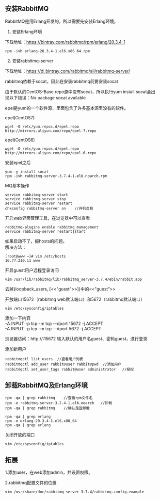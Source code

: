 ## 安装RabbitMQ

RabbitMQ是用Erlang开发的，所以需要先安装Erlang环境。  

1. 安装Erlang环境  

下载地址：https://bintray.com/rabbitmq/rpm/erlang/20.3.4-1  

```
rpm -ivh erlang-20.3.4-1.el6.x86_64.rpm
```
2. 安装rabbitmq-server  

下载地址：https://dl.bintray.com/rabbitmq/all/rabbitmq-server/  

rabbitmq依赖于socat，因此在安装rabbitmq前要安装socat

由于默认的CentOS-Base.repo源中没有socat，所以执行yum install socat会出现以下错误：No package socat available  

epel是yum的一个软件源，里面包含了许多基本源里没有的软件。  

epel(CentOS7)  

```
wget -O /etc/yum.repos.d/epel.repo http://mirrors.aliyun.com/repo/epel-7.repo
```
epel(CentOS6)  

```
wget -O /etc/yum.repos.d/epel.repo http://mirrors.aliyun.com/repo/epel-6.repo
```
安装epel之后  

```
yum -y install socat
rpm -ivh rabbitmq-server-3.7.4-1.el6.noarch.rpm
```

MQ基本操作  

```
service rabbitmq-server start
service rabbitmq-server stop
service rabbitmq-server restart
chkconfig rabbitmq-server on    //开机自启
```
开启web界面管理工具，在浏览器中可以查看
```
rabbitmq-plugins enable rabbitmq_management
service rabbitmq-server restart|start
```
如果启动不了，报hosts的问题。  
解决方法：  
```
[root@www ~]# vim /etc/hosts
10.77.210.11 www
```

开启guest用户远程登录访问  
```
vim /usr/lib/rabbitmq/lib/rabbitmq_server-3.7.4/ebin/rabbit.app
```
去掉{loopback_users, [<<"guest">>]}中的<<"guest">>  


开放端口15672（rabbitmq web默认端口）和5672（rabbitmq默认端口）

```
vim /etc/sysconfig/iptables
```
添加一下内容  
-A INPUT -p tcp -m tcp --dport 15672 -j ACCEPT  
-A INPUT -p tcp -m tcp --dport 5672 -j ACCEPT  

浏览器访问：http://<ip>:15672
输入默认的用户名guest、密码guest，进行登录

添加新用户
```
rabbitmqctl list_users  //查看用户列表  
rabbitmqctl add_user rabbit@user rabbit@pwd  //添加用户  
rabbitmqctl set_user_tags rabbit@user administrator   //授权
```

## 卸载RabbitMQ及Erlang环境
 
```
rpm -qa | grep rabbitmq    //查看rpm文件名  
rpm -e rabbitmq-server-3.7.4-1.el6.noarch   //卸载  
rpm -qa | grep rabbitmq    //确认是否卸载  
```

```
rpm -qa | grep erlang
rpm -e erlang-20.3.4-1.el6.x86_64
rpm -qa | grep erlang
```
关闭开放的端口  

```
vim /etc/sysconfig/iptables
```

## 拓展
  
1.添加user，在web添加admin，并设置权限。  

2.rabbitmq配置文件的位置  

```
vim /usr/share/doc/rabbitmq-server-3.7.4/rabbitmq.config.example
```



